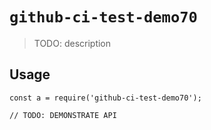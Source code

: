 
# `github-ci-test-demo70`

> TODO: description

## Usage

```
const a = require('github-ci-test-demo70');

// TODO: DEMONSTRATE API
```

